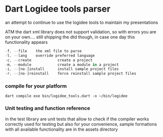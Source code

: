 # Dart Logidee tools parser

an attempt to continue to use the logidee tools to maintain my presentations

ATM the dart xml library does not support validation, so with errors you are on your own....
still shipping the dtd though, in case one day this functionality appears


```dart bin/logidee_tools.dart --help
-f, --file    the xml file to parse
-l, --lang    override preferred language
-c, --create            create a project
-m, --module            create a module in a project
-i, --[no-]install      install sample project files
-r, --[no-]reinstall    force reinstall sample project files
```

### compile for your platform

```
dart compile exe bin/logidee_tools.dart -o ~/bin/logidee
```

### Unit testing and function reference

in the test library are unit tests that allow to check if the compiler works correctly
used for testing but also for your convenience, sample formations with all available functionality  are in the
assets directory
